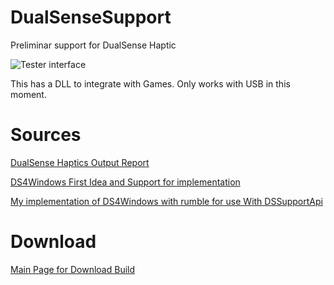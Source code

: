 
# DualSenseSupport
Preliminar support for DualSense Haptic

![Tester interface](https://i.imgur.com/hp0sGZO.png)

This has a DLL to integrate with Games.
Only works with USB in this moment.

# Sources

[DualSense Haptics Output Report](https://www.reddit.com/r/gamedev/comments/jumvi5/dualsense_haptics_leds_and_more_hid_output_report)

[DS4Windows First Idea and Support for implementation](https://github.com/Ryochan7/DS4Windows)

[My implementation of DS4Windows with rumble for use With DSSupportApi](https://github.com/Mxater/DS4Windows)


# Download
[Main Page for Download Build](https://github.com/Mxater/DualSenseSupport/releases)

